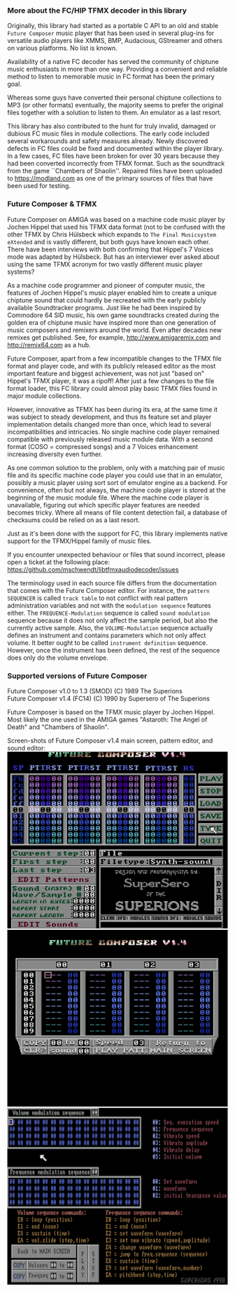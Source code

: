 ### More about the FC/HIP TFMX decoder in this library

Originally, this library had started as a portable C API to an old and
stable ``Future Composer`` music player that has been used in several plug-ins
for versatile audio players like XMMS, BMP, Audacious, GStreamer and
others on various platforms. No list is known.

Availability of a native FC decoder has served the community of chiptune
music enthusiasts in more than one way. Providing a convenient and
reliable method to listen to memorable music in FC format has been the
primary goal.

Whereas some guys have converted their personal chiptune collections to
MP3 (or other formats) eventually, the majority seems to prefer the
original files together with a solution to listen to them. An emulator as
a last resort. 

This library has also contributed to the hunt for truly
invalid, damaged or dubious FC music files in module collections. The
early code included several workarounds and safety measures already.
Newly discovered defects in FC files could be fixed and documented within
the player library. In a few cases, FC files have been broken for over 30
years because they had been converted incorrectly from TFMX format. Such
as the soundtrack from the game ``Chambers of Shaolin''. Repaired files
have been uploaded to https://modland.com as one of the primary sources
of files that have been used for testing.

### Future Composer & TFMX

Future Composer on AMIGA was based on a machine code music player by
Jochen Hippel that used his TFMX data format (not to be confused with the
other TFMX by Chris Hülsbeck which expands to ``The Final Musicsystem eXtended``
and is vastly different, but both guys have known each other. There have been
interviews with both confirming that Hippel's 7 Voices mode was adapted by
Hülsbeck. But has an interviewer ever asked about using the same TFMX acronym
for two vastly different music player systems?

As a machine code programmer and pioneer of computer music, the features
of Jochen Hippel's music player enabled him to create a unique chiptune
sound that could hardly be recreated with the early publicly available
Soundtracker programs. Just like he had been inspired by Commodore 64 SID
music, his own game soundtracks created during the golden era of chiptune
music have inspired more than one generation of music composers and
remixers around the world. Even after decades new remixes get published.
See, for example, http://www.amigaremix.com and http://remix64.com as a hub.

Future Composer, apart from a few incompatible changes to the TFMX file
format and player code, and with its publicly released editor as the most
important feature and biggest achievement, was not just "based on" Hippel's
TFMX player, it was a ripoff! After just a few changes to the file format
loader, this FC library could almost play basic TFMX files found in major
module collections.

However, innovative as TFMX has been during its era, at the same time it
was subject to steady development, and thus its feature set and player
implementation details changed more than once, which lead to several
incompatibilities and intricacies. No single machine code player remained
compatible with previously released music module data. With a second format
(COSO = compressed songs) and a 7 Voices enhancement increasing diversity
even further.

As one common solution to the problem, only with a matching pair of music
file and its specific machine code player you could use that in an
emulator, possibly a music player using sort sort of emulator engine as a
backend. For convenience, often but not always, the machine code player is
stored at the beginning of the music module file. Where the machine code
player is unavailable, figuring out which specific player features are
needed becomes tricky. Where all means of file content detection fail,
a database of checksums could be relied on as a last resort.

Just as it's been done with the support for FC, this library implements
native support for the TFMX/Hippel family of music files.

If you encounter unexpected behaviour or files that sound incorrect,
please open a ticket at the following place:
https://github.com/mschwendt/libtfmxaudiodecoder/issues

The terminology used in each source file differs from the documentation
that comes with the Future Composer editor. For instance, the ``pattern
SEQUENCER`` is called ``track table`` to not conflict with real pattern
administration variables and not with the ``modulation sequence`` features
either. The ``FREQUENCE-Modulation`` sequence is called ``sound
modulation`` sequence because it does not only affect the sample period,
but also the currently active sample. Also, the ``VOLUME-Modulation``
sequence actually defines an instrument and contains parameters which not
only affect volume. It better ought to be called ``instrument definition``
sequence. However, once the instrument has been defined, the rest of the
sequence does only do the volume envelope.


### Supported versions of Future Composer

Future Composer v1.0 to 1.3 (SMOD)  (C) 1989 The Superions  
Future Composer v1.4 (FC14)  (C) 1990 by Supersero of The Superions  

Future Composer is based on the TFMX music player by Jochen Hippel.
Most likely the one used in the AMIGA games "Astaroth: The Angel of Death"
and "Chambers of Shaolin".


Screen-shots of Future Composer v1.4 main screen, pattern editor, and sound editor:
![](images/fc.png)![](images/fc_pattedit.png)![](images/fc_sndedit.png)

